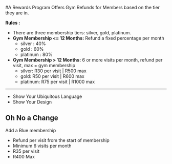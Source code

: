 #A Rewards Program Offers Gym Refunds for Members based on the tier they are in. 

**Rules :**

* There are three membership tiers: silver, gold, platinum.
* **Gym Membership <= 12 Months:** Refund a fixed percentage per month
    * silver : 40%
    * gold : 60%
    * platinum : 80%
* **Gym Membership > 12 Months:** 6 or more visits per month, refund per visit, max = gym membership
    * silver: R30 per visit | R500 max
    * gold: R50 per visit | R600 max
    * platinum: R75 per visit | R1000 max

---
* Show Your Ubiquitous Language
* Show Your Design















**Oh No a Change**
---

Add a Blue membership
* Refund per visit from the start of membership
* Minimum 6 visits per month
* R35 per visit
* R400 Max
